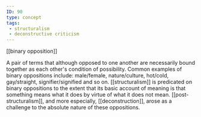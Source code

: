 ```yaml
---
ID: 90
type: concept
tags: 
 - structuralism
 - deconstructive criticism
---
```


[[binary opposition]]

 A pair of
terms that although opposed to one another are necessarily bound
together as each other's condition of possibility. Common examples of
binary oppositions include: male/female, nature/culture, hot/cold,
gay/straight, signifier/signified and so on.
[[structuralism]] is
predicated on binary oppositions to the extent that its basic account of
meaning is that something means what it does by virtue of what it does
not mean.
[[post-structuralism]], and
more especially,
[[deconstruction]], arose as
a challenge to the absolute nature of these oppositions.
